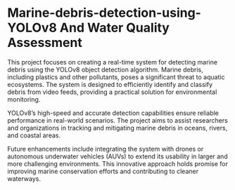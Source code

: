 
# Marine-debris-detection-using-YOLOv8 And Water Quality Assessment

This project focuses on creating a real-time system for detecting marine debris using the YOLOv8 object detection algorithm. Marine debris, including plastics and other pollutants, poses a significant threat to aquatic ecosystems. The system is designed to efficiently identify and classify debris from video feeds, providing a practical solution for environmental monitoring.

YOLOv8’s high-speed and accurate detection capabilities ensure reliable performance in real-world scenarios. The project aims to assist researchers and organizations in tracking and mitigating marine debris in oceans, rivers, and coastal areas.

Future enhancements include integrating the system with drones or autonomous underwater vehicles (AUVs) to extend its usability in larger and more challenging environments. This innovative approach holds promise for improving marine conservation efforts and contributing to cleaner waterways.

